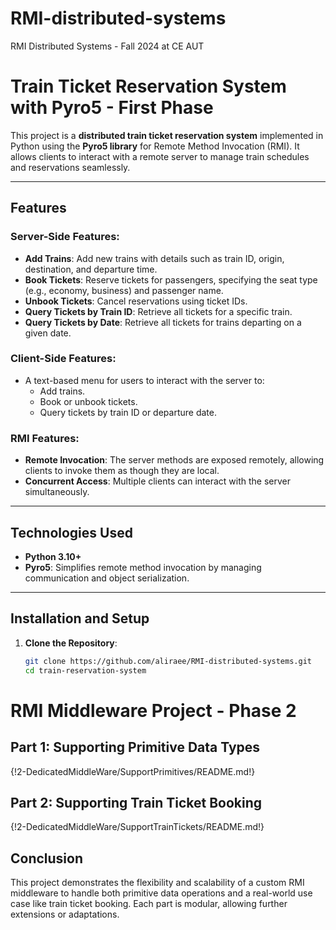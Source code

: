 # RMI-distributed-systems
RMI Distributed Systems - Fall 2024 at CE AUT
# Train Ticket Reservation System with Pyro5 - First Phase  

This project is a **distributed train ticket reservation system** implemented in Python using the **Pyro5 library** for Remote Method Invocation (RMI). It allows clients to interact with a remote server to manage train schedules and reservations seamlessly.

---

## Features

### Server-Side Features:
- **Add Trains**: Add new trains with details such as train ID, origin, destination, and departure time.
- **Book Tickets**: Reserve tickets for passengers, specifying the seat type (e.g., economy, business) and passenger name.
- **Unbook Tickets**: Cancel reservations using ticket IDs.
- **Query Tickets by Train ID**: Retrieve all tickets for a specific train.
- **Query Tickets by Date**: Retrieve all tickets for trains departing on a given date.

### Client-Side Features:
- A text-based menu for users to interact with the server to:
  - Add trains.
  - Book or unbook tickets.
  - Query tickets by train ID or departure date.

### RMI Features:
- **Remote Invocation**: The server methods are exposed remotely, allowing clients to invoke them as though they are local.
- **Concurrent Access**: Multiple clients can interact with the server simultaneously.

---

## Technologies Used
- **Python 3.10+**
- **Pyro5**: Simplifies remote method invocation by managing communication and object serialization.

---

## Installation and Setup

1. **Clone the Repository**:
   ```bash
   git clone https://github.com/aliraee/RMI-distributed-systems.git
   cd train-reservation-system

# RMI Middleware Project - Phase 2
## Part 1: Supporting Primitive Data Types
{!2-DedicatedMiddleWare/SupportPrimitives/README.md!}

## Part 2: Supporting Train Ticket Booking
{!2-DedicatedMiddleWare/SupportTrainTickets/README.md!}

## **Conclusion**

This project demonstrates the flexibility and scalability of a custom RMI middleware to handle both primitive data operations and a real-world use case like train ticket booking. Each part is modular, allowing further extensions or adaptations.
